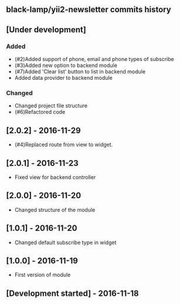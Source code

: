 black-lamp/yii2-newsletter commits history
------------------------------------------

## [Under development]

### Added
- (#2)Added support of phone, email and phone types of subscribe
- (#3)Added new option to backend module
- (#7)Added 'Clear list' button to list in backend module
- Added data provider to backend module

### Changed
- Changed project file structure
- (#6)Refactored code

## [2.0.2] - 2016-11-29

- (#4)Replaced route from view to widget.

## [2.0.1] - 2016-11-23

- Fixed view for backend controller

## [2.0.0] - 2016-11-20

- Changed structure of the module

## [1.0.1] - 2016-11-20

- Changed default subscribe type in widget

## [1.0.0] - 2016-11-19

- First version of module

## [Development started] - 2016-11-18